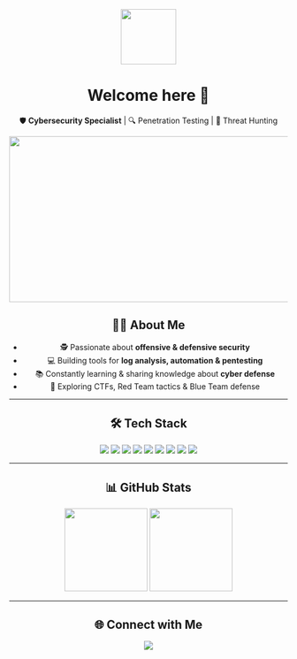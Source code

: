 <div id="header" align="center">
  <img src="https://media2.giphy.com/media/v1.Y2lkPTc5MGI3NjExbzB0Z2R3NW00ajN4aDNrYXMyM3c0OGl2N2VzNXY5bmlmb2dudmR5NiZlcD12MV9pbnRlcm5hbF9naWZfYnlfaWQmY3Q9Zw/Cmr1OMJ2FN0B2/giphy.gif" width="100"/>
</div>
<div  id="header" align="center">

<h1 align="center">Welcome here 👋</h1>

<p align="center">
  🛡️ <b>Cybersecurity Specialist</b> | 🔍 Penetration Testing | 🧩 Threat Hunting
</p>

<div
<div align="center">
  <img src="https://media.giphy.com/media/dWesBcTLavkZuG35MI/giphy.gif" width="600" height="300"/>
</div>

## 👨‍💻 About Me
- 🕵️ Passionate about **offensive & defensive security**
- 💻 Building tools for **log analysis, automation & pentesting**
- 📚 Constantly learning & sharing knowledge about **cyber defense**
- 🚀 Exploring CTFs, Red Team tactics & Blue Team defense

---

## 🛠 Tech Stack
<p align="center">
  <img src="https://img.shields.io/badge/Python-3776AB?style=for-the-badge&logo=python&logoColor=white"/>
  <img src="https://img.shields.io/badge/Bash-4EAA25?style=for-the-badge&logo=gnu-bash&logoColor=white"/>
  <img src="https://img.shields.io/badge/Linux-FCC624?style=for-the-badge&logo=linux&logoColor=black"/>
  <img src="https://img.shields.io/badge/Wireshark-1679A7?style=for-the-badge&logo=wireshark&logoColor=white"/>
  <img src="https://img.shields.io/badge/Nmap-00457C?style=for-the-badge&logo=security&logoColor=white"/>
  <img src="https://img.shields.io/badge/Metasploit-2E74B5?style=for-the-badge&logo=exploitdb&logoColor=white"/>
  <img src="https://img.shields.io/badge/Burp_Suite-FF6633?style=for-the-badge&logo=burpsuite&logoColor=white"/>
  <img src="https://img.shields.io/badge/YARA-CC0000?style=for-the-badge&logo=virustotal&logoColor=white"/>
  <img src="https://img.shields.io/badge/Splunk-000000?style=for-the-badge&logo=splunk&logoColor=white"/>
</p>

---

## 📊 GitHub Stats
<p align="center">
  <img src="https://github-readme-stats.vercel.app/api?username=USERNAME&show_icons=true&theme=tokyonight" height="150"/>
  <img src="https://github-readme-streak-stats.herokuapp.com/?user=USERNAME&theme=tokyonight" height="150"/>
</p>

---
## 🌐 Connect with Me
<p align="center">
  <a href="https://t.me/Four_sec0nds">
    <img src="https://img.shields.io/badge/Telegram-2CA5E0?style=for-the-badge&logo=telegram&logoColor=white"/>
  </a>
</p>

